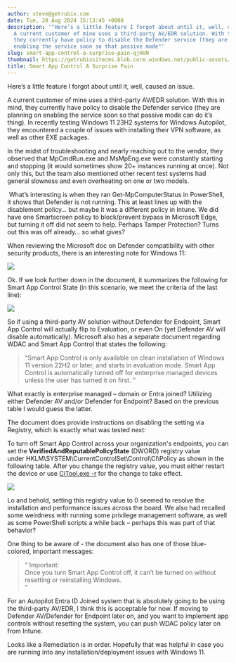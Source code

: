 ```yaml
---
author: steve@getrubix.com
date: Tue, 20 Aug 2024 15:13:45 +0000
description: '"Here’s a little feature I forgot about until it, well, caused an issue.
  A current customer of mine uses a third-party AV/EDR solution. With this in mind,
  they currently have policy to disable the Defender service (they are planning on
  enabling the service soon so that passive mode"'
slug: smart-app-control-a-surprise-pain-qjHVN
thumbnail: https://getrubixsitecms.blob.core.windows.net/public-assets/content/v1/logo512.png
title: Smart App Control A Surprise Pain
---
```


Here’s a little feature I forgot about until it, well, caused an issue.

A current customer of mine uses a third-party AV/EDR solution. With this in mind, they currently have policy to disable the Defender service (they are planning on enabling the service soon so that passive mode can do it’s thing). In recently testing Windows 11 23H2 systems for Windows Autopilot, they encountered a couple of issues with installing their VPN software, as well as other EXE packages.

In the midst of troubleshooting and nearly reaching out to the vendor, they observed that MpCmdRun.exe and MsMpEng.exe were constantly starting and stopping (it would sometimes show 20+ instances running at once). Not only this, but the team also mentioned other recent test systems had general slowness and even overheating on one or two models.

 What’s interesting is when they ran Get-MpComputerStatus in PowerShell, it shows that Defender is not running. This at least lines up with the disablement policy… but maybe it was a different policy in Intune. We did have one Smartscreen policy to block/prevent bypass in Microsoft Edge, but turning it off did not seem to help. Perhaps Tamper Protection? Turns out this was off already… so what gives?

When reviewing the Microsoft doc on Defender compatibility with other security products, there is an interesting note for Windows 11:

![](https://getrubixsitecms.blob.core.windows.net/public-assets/content/v1/5dd365a31aa1fd743bc30b8e/f477a422-5dc4-40a8-ab1e-936aba9f1eaa/blogtable1.png)

Ok. If we look further down in the document, it summarizes the following for Smart App Control State (in this scenario, we meet the criteria of the last line):

![](https://getrubixsitecms.blob.core.windows.net/public-assets/content/v1/5dd365a31aa1fd743bc30b8e/4332eeee-0cdb-43aa-be49-e2d81e3f478a/blogTable2.png)

So if using a third-party AV solution without Defender for Endpoint, Smart App Control will actually flip to Evaluation, or even On (yet Defender AV will disable automatically). Microsoft also has a separate document regarding WDAC and Smart App Control that states the following:

> “Smart App Control is only available on clean installation of Windows 11 version 22H2 or later, and starts in evaluation mode. Smart App Control is automatically turned off for enterprise managed devices unless the user has turned it on first. ”

What exactly is enterprise managed – domain or Entra joined? Utilizing either Defender AV and/or Defender for Endpoint? Based on the previous table I would guess the latter.

The document does provide instructions on disabling the setting via Registry, which is exactly what was tested next:

To turn off Smart App Control across your organization's endpoints, you can set the **VerifiedAndReputablePolicyState** (DWORD) registry value under HKLM\\SYSTEM\\CurrentControlSet\\Control\\CI\\Policy as shown in the following table. After you change the registry value, you must either restart the device or use [CiTool.exe -r](https://learn.microsoft.com/en-us/windows/security/threat-protection/windows-defender-application-control/operations/citool-commands#refresh-the-wdac-policies-on-the-system) for the change to take effect.

![](https://getrubixsitecms.blob.core.windows.net/public-assets/content/v1/5dd365a31aa1fd743bc30b8e/d22352b9-5d04-4283-b727-0121a1420ad4/blogTable3.png)

Lo and behold, setting this registry value to 0 seemed to resolve the installation and performance issues across the board. We also had recalled some weirdness with running some privilege management software, as well as some PowerShell scripts a while back – perhaps this was part of that behavior?

One thing to be aware of - the document also has one of those blue-colored, important messages:

> “ Important:  
> Once you turn Smart App Control off, it can’t be turned on without resetting or reinstalling Windows.  
> ”

For an Autopilot Entra ID Joined system that is absolutely going to be using the third-party AV/EDR, I think this is acceptable for now. If moving to Defender AV/Defender for Endpoint later on, and you want to implement app controls without resetting the system, you can push WDAC policy later on from Intune.

Looks like a Remediation is in order. Hopefully that was helpful in case you are running into any installation/deployment issues with Windows 11.